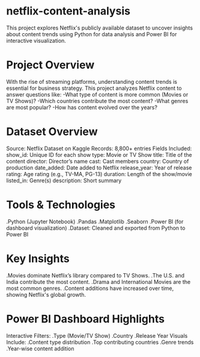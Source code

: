 # netflix-content-analysis
This project explores Netflix's publicly available dataset to uncover insights about content trends using Python for data analysis and Power BI for interactive visualization.

# Project Overview
With the rise of streaming platforms, understanding content trends is essential for business strategy. This project analyzes Netflix content to answer questions like:
-What type of content is more common (Movies or TV Shows)?
-Which countries contribute the most content?
-What genres are most popular?
-How has content evolved over the years?

# Dataset Overview
Source: Netflix Dataset on Kaggle
Records: 8,800+ entries
Fields Included:
show_id: Unique ID for each show
type: Movie or TV Show
title: Title of the content
director: Director’s name
cast: Cast members
country: Country of production
date_added: Date added to Netflix
release_year: Year of release
rating: Age rating (e.g., TV-MA, PG-13)
duration: Length of the show/movie
listed_in: Genre(s)
description: Short summary

# Tools & Technologies
.Python (Jupyter Notebook)
.Pandas
.Matplotlib
.Seaborn
.Power BI (for dashboard visualization)
.Dataset: Cleaned and exported from Python to Power BI

# Key Insights
.Movies dominate Netflix’s library compared to TV Shows.
.The U.S. and India contribute the most content.
.Drama and International Movies are the most common genres.
.Content additions have increased over time, showing Netflix's global growth.

# Power BI Dashboard Highlights
Interactive Filters:
.Type (Movie/TV Show)
.Country
.Release Year
Visuals Include:
.Content type distribution
.Top contributing countries
.Genre trends
.Year-wise content addition



